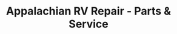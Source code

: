 ---
title: "Appalachian RV Repair - Parts & Service"
url: /marion/appalachian-rv-repair-parts-and-service/
shop: shop
---